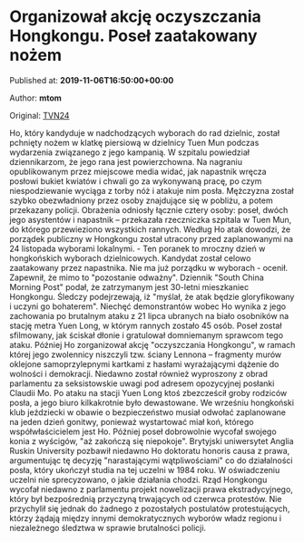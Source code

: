 
# Organizował akcję oczyszczania Hongkongu. Poseł zaatakowany nożem

Published at: **2019-11-06T16:50:00+00:00**

Author: **mtom**

Original: [TVN24](https://www.tvn24.pl/wiadomosci-ze-swiata,2/junius-ho-zaatakowany-nozem,983429.html)

Ho, który kandyduje w nadchodzących wyborach do rad dzielnic, został pchnięty nożem w klatkę piersiową w dzielnicy Tuen Mun podczas wydarzenia związanego z jego kampanią. W szpitalu powiedział dziennikarzom, że jego rana jest powierzchowna.
Na nagraniu opublikowanym przez miejscowe media widać, jak napastnik wręcza posłowi bukiet kwiatów i chwali go za wykonywaną pracę, po czym niespodziewanie wyciąga z torby nóż i atakuje nim posła. Mężczyzna został szybko obezwładniony przez osoby znajdujące się w pobliżu, a potem przekazany policji.
Obrażenia odniosły łącznie cztery osoby: poseł, dwóch jego asystentów i napastnik – przekazała rzeczniczka szpitala w Tuen Mun, do którego przewieziono wszystkich rannych.
Według Ho atak dowodzi, że porządek publiczny w Hongkongu został utracony przed zaplanowanymi na 24 listopada wyborami lokalnymi. - Ten poranek to mroczny dzień w hongkońskich wyborach dzielnicowych. Kandydat został celowo zaatakowany przez napastnika. Nie ma już porządku w wyborach - ocenił. Zapewnił, że mimo to "pozostanie odważny".
Dziennik "South China Morning Post" podał, że zatrzymanym jest 30-letni mieszkaniec Hongkongu. Śledczy podejrzewają, iż "myślał, że atak będzie gloryfikowany i uczyni go bohaterem".
Niechęć demonstrantów wobec Ho wynika z jego zachowania po brutalnym ataku z 21 lipca ubranych na biało osobników na stację metra Yuen Long, w którym rannych zostało 45 osób. Poseł został sfilmowany, jak ściskał dłonie i gratulował domniemanym sprawcom tego ataku.
Później Ho zorganizował akcję "oczyszczania Hongkongu", w ramach której jego zwolennicy niszczyli tzw. ściany Lennona – fragmenty murów oklejone samoprzylepnymi kartkami z hasłami wyrażającymi dążenie do wolności i demokracji. Niedawno został również wyproszony z obrad parlamentu za seksistowskie uwagi pod adresem opozycyjnej posłanki Claudii Mo.
Po ataku na stacji Yuen Long ktoś zbezcześcił groby rodziców posła, a jego biuro kilkakrotnie było dewastowane. We wrześniu hongkoński klub jeździecki w obawie o bezpieczeństwo musiał odwołać zaplanowane na jeden dzień gonitwy, ponieważ wystartować miał koń, którego współwłaścicielem jest Ho. Później poseł dobrowolnie wycofał swojego konia z wyścigów, "aż zakończą się niepokoje".
Brytyjski uniwersytet Anglia Ruskin University pozbawił niedawno Ho doktoratu honoris causa z prawa, argumentując tę decyzję "narastającymi wątpliwościami" co do działalności posła, który ukończył studia na tej uczelni w 1984 roku. W oświadczeniu uczelni nie sprecyzowano, o jakie działania chodzi.
Rząd Hongkongu wycofał niedawno z parlamentu projekt nowelizacji prawa ekstradycyjnego, który był bezpośrednią przyczyną trwających od czerwca protestów. Nie przychylił się jednak do żadnego z pozostałych postulatów protestujących, którzy żądają między innymi demokratycznych wyborów władz regionu i niezależnego śledztwa w sprawie brutalności policji.
